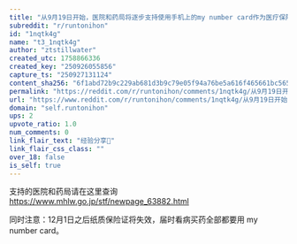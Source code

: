```yaml
---
title: "从9月19日开始，医院和药局将逐步支持使用手机上的my number card作为医疗保险证使用。"
subreddit: "r/runtonihon"
id: "1nqtk4g"
name: "t3_1nqtk4g"
author: "ztstillwater"
created_utc: 1758866336
created_key: "250926055856"
capture_ts: "250927131124"
content_sha256: "6f1abd72b9c229ab681d3b9c79e05f94a76be5a616f465661bc5658ba13d2942"
permalink: "https://reddit.com/r/runtonihon/comments/1nqtk4g/从9月19日开始医院和药局将逐步支持使用手机上的my_number_card作为医疗保险证使用/"
url: "https://www.reddit.com/r/runtonihon/comments/1nqtk4g/从9月19日开始医院和药局将逐步支持使用手机上的my_number_card作为医疗保险证使用/"
domain: "self.runtonihon"
ups: 2
upvote_ratio: 1.0
num_comments: 0
link_flair_text: "经验分享🤝"
link_flair_css_class: ""
over_18: false
is_self: true
---
```


支持的医院和药局请在这里查询
<https://www.mhlw.go.jp/stf/newpage_63882.html>

同时注意：12月1日之后纸质保险证将失效，届时看病买药全部都要用 my number
card。
